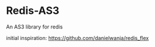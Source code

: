 Redis-AS3
=========

An AS3 library for redis

initial inspiration: https://github.com/danielwanja/redis_flex
